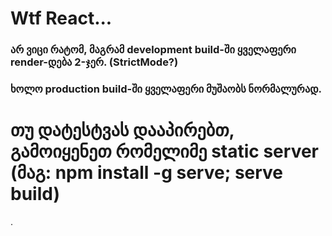 # Wtf React...
### არ ვიცი რატომ, მაგრამ development build-ში ყველაფერი render-დება 2-ჯერ. (StrictMode?)
### ხოლო production build-ში ყველაფერი მუშაობს ნორმალურად.

<h1 color='red'>თუ დატესტვას დააპირებთ, გამოიყენეთ რომელიმე static server (მაგ: npm install -g serve; serve build)</h1>.
